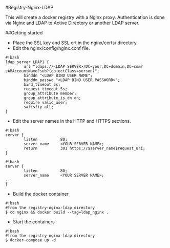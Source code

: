 #Registry-Nginx-LDAP

This will create a docker registry with a Nginx proxy.  Authentication is done via Nginx and LDAP to Active Directory or another LDAP server.

##Getting started
- Place the SSL key and SSL crt in the nginx/certs/ directory.
- Edit the nginx/config/nginx.conf file.
```
#!bash
ldap_server LDAP1 {
        url "ldaps://<LDAP SERVER>/DC=your,DC=domain,DC=com?sAMAccountName?sub?(objectClass=person)";
        binddn "<LDAP BIND USER NAME";
        binddn_passwd "<LDAP BIND USER PASSWORD>";
        bind_timeout 5s;
        request_timeout 5s;
        group_attribute member;
        group_attribute_is_dn on;
        require valid_user;
        satisfty all;
}
```
- Edit the server names in the HTTP and HTTPS sections.

```
#!bash
server {
        listen          80;
        server_name     <YOUR SERVER NAME>;
        return          301 https://$server_name$request_uri;
}
```
```
#!bash
server {
        listen          80;
        server_name     <YOUR SERVER NAME>;
...
}
```
- Build the docker container
```
#!bash
#from the registry-nginx-ldap directory
$ cd nginx && docker build --tag=ldap_nginx .
```
- Start the containers
```
#!bash
#from the registry-nginx-ldap directory
$ docker-compose up -d
```